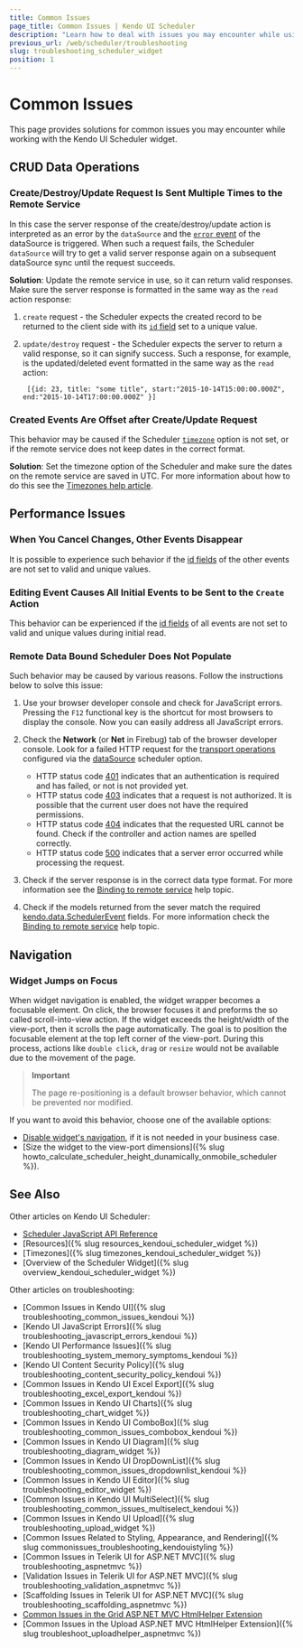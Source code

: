 ```yaml
---
title: Common Issues
page_title: Common Issues | Kendo UI Scheduler
description: "Learn how to deal with issues you may encounter while using the Kendo UI Scheduler widget."
previous_url: /web/scheduler/troubleshooting
slug: troubleshooting_scheduler_widget
position: 1
---
```


# Common Issues

This page provides solutions for common issues you may encounter while working with the Kendo UI Scheduler widget.

## CRUD Data Operations

### Create/Destroy/Update Request Is Sent Multiple Times to the Remote Service

In this case the server response of the create/destroy/update action is interpreted as an error by the `dataSource` and the [`error` event](/api/framework/datasource#events-error) of the dataSource is triggered. When such a request fails, the Scheduler `dataSource` will try to get a valid server response again on a subsequent dataSource sync until the request succeeds.

**Solution**: Update the remote service in use, so it can return valid responses. Make sure the server response is formatted in the same way as the `read` action response:

1. `create` request - the Scheduler expects the created record to be returned to the client side with its [`id` field](/api/javascript/data/schedulerevent#fields-id) set to a unique value.

2. `update/destroy` request - the Scheduler expects the server to return a valid response, so it can signify success. Such a response, for example, is the updated/deleted event formatted in the same way as the `read` action:

        [{id: 23, title: "some title", start:"2015-10-14T15:00:00.000Z", end:"2015-10-14T17:00:00.000Z" }]

### Created Events Are Offset after Create/Update Request

This behavior may be caused if the Scheduler [`timezone`](/api/javascript/ui/scheduler#configuration-timezone) option is not set, or if the remote service does not keep dates in the correct format.

**Solution**: Set the timezone option of the Scheduler and make sure the dates on the remote service are saved in UTC. For more information about how to do this see the [Timezones help article](/web/scheduler/timezones).

## Performance Issues

### When You Cancel Changes, Other Events Disappear

It is possible to experience such behavior if the [id fields](/api/javascript/data/schedulerevent#fields-id) of the other events are not set to valid and unique values.

### Editing Event Causes All Initial Events to be Sent to the <code>Create</code> Action

This behavior can be experienced if the [id fields](/api/javascript/data/schedulerevent#fields-id) of all events are not set to valid and unique values during initial read.

### Remote Data Bound Scheduler Does Not Populate

Such behavior may be caused by various reasons. Follow the instructions below to solve this issue:

1. Use your browser developer console and check for JavaScript errors. Pressing the `F12` functional key is the shortcut for most browsers to display the console. Now you can easily address all JavaScript errors.

2. Check the **Network** (or **Net** in Firebug) tab of the browser developer console. Look for a failed HTTP request for the [transport operations](http://docs.telerik.com/kendo-ui/api/javascript/data/datasource#configuration-transport) configured via the [dataSource](http://docs.telerik.com/kendo-ui/api/javascript/ui/scheduler#configuration-dataSource) scheduler option.
    - HTTP status code [401](http://en.wikipedia.org/wiki/List_of_HTTP_status_codes#401) indicates that an authentication is required and has failed, or not is not provided yet.
    - HTTP status code [403](http://en.wikipedia.org/wiki/List_of_HTTP_status_codes#403) indicates that a request is not authorized. It is possible that the current user does not have
    the required permissions.
    - HTTP status code [404](http://en.wikipedia.org/wiki/List_of_HTTP_status_codes#404) indicates that the requested URL cannot be found. Check if the controller and action names are spelled correctly.
    - HTTP status code [500](http://en.wikipedia.org/wiki/List_of_HTTP_status_codes#500) indicates that a server error occurred while processing the request.

3. Check if the server response is in the correct data type format. For more information see the [Binding to remote service](/web/scheduler/overview#binding-to-remote-service) help topic.

4. Check if the models returned from the sever match the required [kendo.data.SchedulerEvent](/api/javascript/data/schedulerevent) fields. For more information check the [Binding to remote service](/web/scheduler/overview#binding-to-remote-service) help topic.

## Navigation

### Widget Jumps on Focus

When widget navigation is enabled, the widget wrapper becomes a focusable element. On click, the browser focuses it and preforms the so called scroll-into-view action. If the widget exceeds the height/width of the view-port, then it scrolls the page automatically. The goal is to position the focusable element at the top left corner of the view-port. During this process, actions like `double click`, `drag` or `resize` would not be available due to the movement of the page.

> **Important**
>
> The page re-positioning is a default browser behavior, which cannot be prevented nor modified.

If you want to avoid this behavior, choose one of the available options:
* [Disable widget's navigation](/api/javascript/ui/scheduler#configuration-selectable), if it is not needed in your business case.
* [Size the widget to the view-port dimensions]({% slug howto_calculate_scheduler_height_dunamically_onmobile_scheduler %}).

## See Also

Other articles on Kendo UI Scheduler:

* [Scheduler JavaScript API Reference](/api/javascript/ui/scheduler)
* [Resources]({% slug resources_kendoui_scheduler_widget %})
* [Timezones]({% slug timezones_kendoui_scheduler_widget %})
* [Overview of the Scheduler Widget]({% slug overview_kendoui_scheduler_widget %})

Other articles on troubleshooting:

* [Common Issues in Kendo UI]({% slug troubleshooting_common_issues_kendoui %})
* [Kendo UI JavaScript Errors]({% slug troubleshooting_javascript_errors_kendoui %})
* [Kendo UI Performance Issues]({% slug troubleshooting_system_memory_symptoms_kendoui %})
* [Kendo UI Content Security Policy]({% slug troubleshooting_content_security_policy_kendoui %})
* [Common Issues in Kendo UI Excel Export]({% slug troubleshooting_excel_export_kendoui %})
* [Common Issues in Kendo UI Charts]({% slug troubleshooting_chart_widget %})
* [Common Issues in Kendo UI ComboBox]({% slug troubleshooting_common_issues_combobox_kendoui %})
* [Common Issues in Kendo UI Diagram]({% slug troubleshooting_diagram_widget %})
* [Common Issues in Kendo UI DropDownList]({% slug troubleshooting_common_issues_dropdownlist_kendoui %})
* [Common Issues in Kendo UI Editor]({% slug troubleshooting_editor_widget %})
* [Common Issues in Kendo UI MultiSelect]({% slug troubleshooting_common_issues_multiselect_kendoui %})
* [Common Issues in Kendo UI Upload]({% slug troubleshooting_upload_widget %})
* [Common Issues Related to Styling, Appearance, and Rendering]({% slug commonissues_troubleshooting_kendouistyling %})
* [Common Issues in Telerik UI for ASP.NET MVC]({% slug troubleshooting_aspnetmvc %})
* [Validation Issues in Telerik UI for ASP.NET MVC]({% slug troubleshooting_validation_aspnetmvc %})
* [Scaffolding Issues in Telerik UI for ASP.NET MVC]({% slug troubleshooting_scaffolding_aspnetmvc %})
* [Common Issues in the Grid ASP.NET MVC HtmlHelper Extension](/aspnet-mvc/helpers/grid/troubleshooting)
* [Common Issues in the Upload ASP.NET MVC HtmlHelper Extension]({% slug troubleshoot_uploadhelper_aspnetmvc %})
